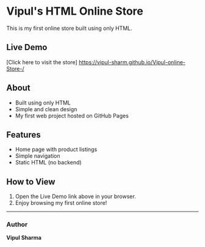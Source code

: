 # Vipul's HTML Online Store

This is my first online store built using only HTML.

## Live Demo
[Click here to visit the store] https://vipul-sharm.github.io/Vipul-online-Store-/

## About
- Built using only HTML
- Simple and clean design
- My first web project hosted on GitHub Pages

## Features
- Home page with product listings
- Simple navigation
- Static HTML (no backend)

## How to View
1. Open the Live Demo link above in your browser.
2. Enjoy browsing my first online store!

---

### Author
**Vipul Sharma**
